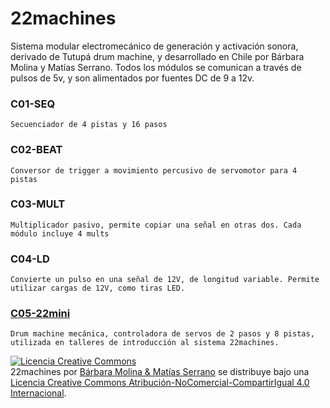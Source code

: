 # 22machines

  Sistema modular electromecánico de generación y activación sonora, derivado de Tutupá drum machine, y desarrollado en Chile por Bárbara Molina y Matías Serrano. Todos los módulos se comunican a través de pulsos de 5v, y son alimentados por fuentes DC de 9 a 12v. 

  ### C01-SEQ

    Secuenciador de 4 pistas y 16 pasos
  
  ### C02-BEAT

    Conversor de trigger a movimiento percusivo de servomotor para 4 pistas
  
  ### C03-MULT

    Multiplicador pasivo, permite copiar una señal en otras dos. Cada módulo incluye 4 mults
  
  ### C04-LD

    Convierte un pulso en una señal de 12V, de longitud variable. Permite utilizar cargas de 12V, como tiras LED.
  
  ### [C05-22mini](hhttps://github.com/22bits/22machines/tree/master/C05-22mini) 

    Drum machine mecánica, controladora de servos de 2 pasos y 8 pistas,  utilizada en talleres de introducción al sistema 22machines.


<a rel="license" href="http://creativecommons.org/licenses/by-nc-sa/4.0/"><img alt="Licencia Creative Commons" style="border-width:0" src="https://i.creativecommons.org/l/by-nc-sa/4.0/88x31.png" /></a><br /><span xmlns:dct="http://purl.org/dc/terms/" href="http://purl.org/dc/dcmitype/InteractiveResource" property="dct:title" rel="dct:type">22machines</span> por <a xmlns:cc="http://creativecommons.org/ns#" href="www.22bits.org" property="cc:attributionName" rel="cc:attributionURL">Bárbara Molina & Matías Serrano</a> se distribuye bajo una <a rel="license" href="http://creativecommons.org/licenses/by-nc-sa/4.0/">Licencia Creative Commons Atribución-NoComercial-CompartirIgual 4.0 Internacional</a>.
